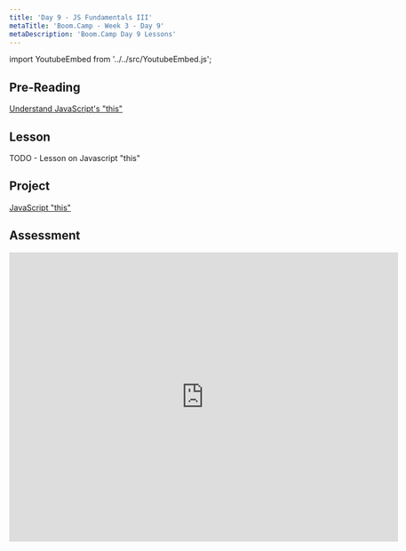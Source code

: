 ```yaml
---
title: 'Day 9 - JS Fundamentals III'
metaTitle: 'Boom.Camp - Week 3 - Day 9'
metaDescription: 'Boom.Camp Day 9 Lessons'
---
```


import YoutubeEmbed from '../../src/YoutubeEmbed.js';

## Pre-Reading

[Understand JavaScript's "this"](http://javascriptissexy.com/understand-javascripts-this-with-clarity-and-master-it/)

## Lesson

TODO - Lesson on Javascript "this"
<YoutubeEmbed link="https://www.youtube.com/embed/NpEaa2P7qZI" />

## Project

[JavaScript "this"](https://github.com/boomcamp/javascript-3-this)

## Assessment

<iframe src="https://docs.google.com/forms/d/e/1FAIpQLSdGks4ABMzSoozWS8sqQxRQ32tb4x-CVnlloT2GC3OVPiBQoQ/viewform?embedded=true" width="700" height="520" frameborder="0" marginheight="0" marginwidth="0">Loading…</iframe>
